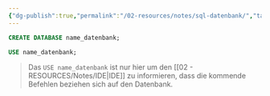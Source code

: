 ```yaml
---
{"dg-publish":true,"permalink":"/02-resources/notes/sql-datenbank/","tags":["code/SQL"]}
---
```


```sql
CREATE DATABASE name_datenbank;

USE name_datenbank;
```
>Das `USE name_datenbank` ist nur hier um den [[02 - RESOURCES/Notes/IDE\|IDE]] zu informieren, dass die kommende Befehlen beziehen sich auf den Datenbank.